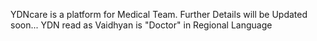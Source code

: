 YDNcare is a platform for Medical Team. Further Details will be Updated soon...
YDN read as Vaidhyan is "Doctor" in Regional Language